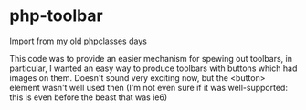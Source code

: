 # php-toolbar
Import from my old phpclasses days

This code was to provide an easier mechanism for spewing
out toolbars, in particular, I wanted an easy way to produce
toolbars with buttons which had images on them. Doesn't sound
very exciting now, but the &lt;button&gt; element wasn't well
used then (I'm not even sure if it was well-supported: this
is even before the beast that was ie6)